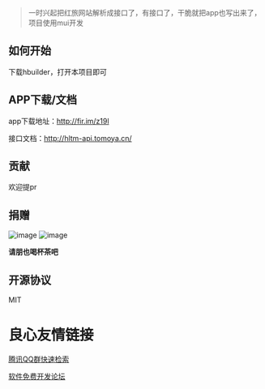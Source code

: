 > 一时兴起把红旅网站解析成接口了，有接口了，干脆就把app也写出来了，项目使用mui开发

## 如何开始

下载hbuilder，打开本项目即可

## APP下载/文档

app下载地址：http://fir.im/z19l

接口文档：http://hltm-api.tomoya.cn/

## 贡献

欢迎提pr

## 捐赠

![image](https://cloud.githubusercontent.com/assets/6915570/18000010/9283d530-6bae-11e6-8c34-cd27060b9074.png)
![image](https://cloud.githubusercontent.com/assets/6915570/17999995/7c2a4db4-6bae-11e6-891c-4b6bc4f00f4b.png)

**请朋也喝杯茶吧**

## 开源协议

MIT



 # 良心友情链接

[腾讯QQ群快速检索](http://u.720life.cn/s/8cf73f7c)

[软件免费开发论坛](http://u.720life.cn/s/bbb01dc0)
